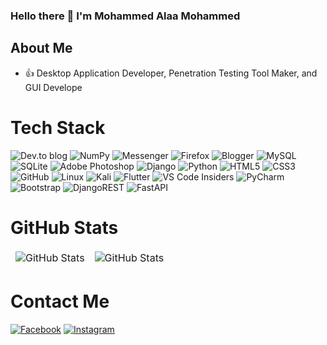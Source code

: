 ### __Hello there 👋 I'm Mohammed Alaa Mohammed__

## About Me
- 👍 Desktop Application Developer, Penetration Testing Tool Maker, and GUI Develope

# Tech Stack
![Dev.to blog](https://img.shields.io/badge/dev.to-0A0A0A?style=for-the-badge&logo=dev.to&logoColor=white) ![NumPy](https://img.shields.io/badge/numpy-%23013243.svg?style=for-the-badge&logo=numpy&logoColor=white) ![Messenger](https://img.shields.io/badge/Messenger-00B2FF?style=for-the-badge&logo=messenger&logoColor=white) ![Firefox](https://img.shields.io/badge/Firefox-FF7139?style=for-the-badge&logo=Firefox-Browser&logoColor=white) ![Blogger](https://img.shields.io/badge/Blogger-FF5722?style=for-the-badge&logo=blogger&logoColor=white) ![MySQL](https://img.shields.io/badge/mysql-%2300f.svg?style=for-the-badge&logo=mysql&logoColor=white) ![SQLite](https://img.shields.io/badge/sqlite-%2307405e.svg?style=for-the-badge&logo=sqlite&logoColor=white) ![Adobe Photoshop](https://img.shields.io/badge/adobe%20photoshop-%2331A8FF.svg?style=for-the-badge&logo=adobe%20photoshop&logoColor=white) ![Django](https://img.shields.io/badge/django-%23092E20.svg?style=for-the-badge&logo=django&logoColor=white) ![Python](https://img.shields.io/badge/python-3670A0?style=for-the-badge&logo=python&logoColor=ffdd54) ![HTML5](https://img.shields.io/badge/html5-%23E34F26.svg?style=for-the-badge&logo=html5&logoColor=white) ![CSS3](https://img.shields.io/badge/css3-%231572B6.svg?style=for-the-badge&logo=css3&logoColor=white) ![GitHub](https://img.shields.io/badge/github-%23121011.svg?style=for-the-badge&logo=github&logoColor=white) ![Linux](https://img.shields.io/badge/Linux-FCC624?style=for-the-badge&logo=linux&logoColor=black) ![Kali](https://img.shields.io/badge/Kali-268BEE?style=for-the-badge&logo=kalilinux&logoColor=white) ![Flutter](https://img.shields.io/badge/Flutter-%2302569B.svg?style=for-the-badge&logo=Flutter&logoColor=white) ![VS Code Insiders](https://img.shields.io/badge/VS%20Code%20Insiders-35b393.svg?style=for-the-badge&logo=visual-studio-code&logoColor=white) ![PyCharm](https://img.shields.io/badge/pycharm-143?style=for-the-badge&logo=pycharm&logoColor=black&color=black&labelColor=green) ![Bootstrap](https://img.shields.io/badge/bootstrap-%23563D7C.svg?style=for-the-badge&logo=bootstrap&logoColor=white) ![DjangoREST](https://img.shields.io/badge/DJANGO-REST-ff1709?style=for-the-badge&logo=django&logoColor=white&color=ff1709&labelColor=gray) ![FastAPI](https://img.shields.io/badge/FastAPI-005571?style=for-the-badge&logo=fastapi)

# GitHub Stats
<table align="center" border="0" cellpadding="0" cellspacing="0">
  <thead>
    <tr>
      <td>
        <img
          src="https://github-readme-stats.vercel.app/api?username=https://github.com/Mohammed-Alaa-Mohammed/Mohammed-Alaa-Mohammed&show_icons=true&locale=en&theme=tokyonight&count_private=true"
          alt="GitHub Stats"
        />
      </td>
      <td>
        <img
          src="https://img.icons8.com/?size=48&id=70yRC8npwT3d&format=png"
          alt="GitHub Stats"
        />
      </td>
    </tr>
  </thead>
</table>

# Contact Me
[![Facebook](https://img.shields.io/badge/Facebook-%231877F2.svg?style=for-the-badge&logo=Facebook&logoColor=white)](https://www.facebook.com/mohamedalaamohame?mibextid=ZbWKwL) [![Instagram](https://img.shields.io/badge/Instagram-%23E4405F.svg?style=for-the-badge&logo=Instagram&logoColor=white)](https://www.instagram.com/m0o.22__/#)
